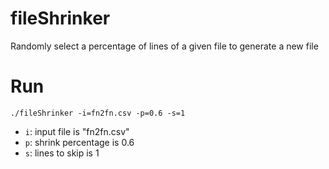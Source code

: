 # fileShrinker
Randomly select a percentage of lines of a given file to generate a new file

# Run

`./fileShrinker -i=fn2fn.csv -p=0.6 -s=1`

- `i`: input file is "fn2fn.csv"
- `p`: shrink percentage is 0.6
- `s`: lines to skip is 1

